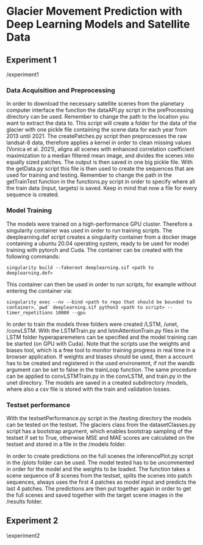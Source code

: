 # Glacier Movement Prediction with Deep Learning Models and Satellite Data

## Experiment 1 
/experiment1

### Data Acquisition and Preprocessing

In order to download the necessary satellite scenes from the planetary computer interface the function the dataAPI.py script in the preProcessing directory can be used. Remember to change the path to the location you want to extract the data to. This script will create a folder for the data of the glacier with one pickle file containing the scene data for each year from 2013 until 2021. The createPatches.py script then preprocesses the raw landsat-8 data, therefore applies a kernel in order to clean missing values (Vonica et al. 2021), aligns all scenes with enhanced correlation coefficient maximization to a median filtered mean image, and divides the scenes into equally sized patches. The output is then saved in one big pickle file. With the getData.py script this file is then used to create the sequences that are used for training and testing. Remember to change the path in the getTrainTest function in the functions.py script in order to specify where all the train data (input, targets) is saved. Keep in mind that now a file for every sequence is created. 

### Model Training
The models were trained on a high-performance GPU cluster. Therefore a singularity container was used in order to run training scripts. The deeplearning.def script creates a singularity container from a docker image containing a ubuntu 20.04 operating system, ready to be used for model training with pytorch and Cuda. The container can be created with the following commands: 

```
singularity build --fakeroot deeplearning.sif <path to deeplearning.def>

```
This container can then be used in order to run scripts, for example without entering the container via:

```
singularity exec --nv --bind <path to repo that should be bounded to container>,`pwd` deeplearning.sif python3 <path to script> --timer_repetitions 10000 --gpu
```
In order to train the models three folders were created /LSTM, /unet, /convLSTM. With the LSTMTrain.py and lstmAttentionTrain.py files in the LSTM folder hyperaparemeters can be specified and the model training can be started (on GPU with Cuda). Note that the scripts use the weights and biases tool, which is a free tool to monitor training progress in real time in a browser application. If weights and biases should be used, then a account has to be created and registered in the used environemnt, if not the wandb argument can be set to false in the trainLoop function. The same procedure can be applied to convLSTMTrain.py in the convLSTM, and train.py in the unet directory. The models are saved in a created subdirectory /models, where also a csv file is stored with the train and validation losses.

### Testset performance
With the testsetPerformance.py script in the /testing directory the models can be tested on the testset. The glaciers class from the datasetClasses.py script has a bootstrap argument, which enables bootstrap sampling of the testset if set to True, otherwise MSE and MAE scores are calculated on the testset and stored in a file in the /models folder. 

In order to create predictions on the full scenes the inferencePlot.py script in the /plots folder can be used. The model tested has to be uncommented in order for the model and the weights to be loaded. The function takes a scene sequence of 8 scenes from the testset, splits the scenes into patch sequences, always uses the first 4 patches as model input and predicts the last 4 patches. The predictions are then put together again in order to get the full scenes and saved together with the target scene images in the /results folder. 

## Experiment 2 
\experiment2











